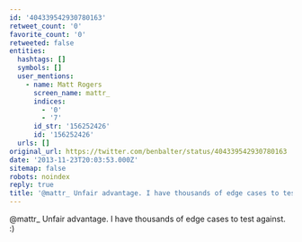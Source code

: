 ```yaml
---
id: '404339542930780163'
retweet_count: '0'
favorite_count: '0'
retweeted: false
entities:
  hashtags: []
  symbols: []
  user_mentions:
    - name: Matt Rogers
      screen_name: mattr_
      indices:
        - '0'
        - '7'
      id_str: '156252426'
      id: '156252426'
  urls: []
original_url: https://twitter.com/benbalter/status/404339542930780163
date: '2013-11-23T20:03:53.000Z'
sitemap: false
robots: noindex
reply: true
title: '@mattr_ Unfair advantage. I have thousands of edge cases to test against. :)'
---
```


@mattr_ Unfair advantage. I have thousands of edge cases to test against. :)
